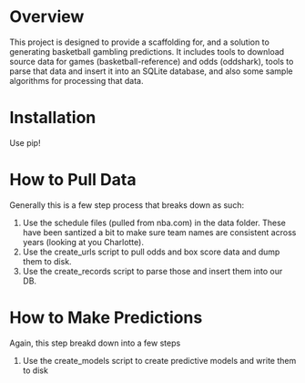 Overview
========
This project is designed to provide a scaffolding for, and a solution to generating basketball gambling predictions. It includes tools to download source data for games (basketball-reference) and odds (oddshark), tools to parse that data and insert it into an SQLite database, and also some sample algorithms for processing that data.

Installation
============
Use pip!

How to Pull Data
================
Generally this is a few step process that breaks down as such:

1. Use the schedule files (pulled from nba.com) in the data folder. These have been santized a bit to make sure team names are consistent across years (looking at you Charlotte).
2. Use the create_urls script to pull odds and box score data and dump them to disk.
3. Use the create_records script to parse those and insert them into our DB.

How to Make Predictions
=======================
Again, this step breakd down into a few steps

1. Use the create_models script to create predictive models and write them to disk

